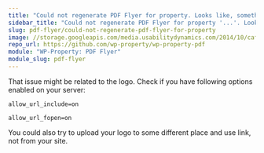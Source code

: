 ```yaml
---
title: "Could not regenerate PDF Flyer for property. Looks like, something caused error on server."
sidebar_title: "Could not regenerate PDF Flyer for property '...'. Looks like, something caused error on server."
slug: pdf-flyer/could-not-regenerate-pdf-flyer-for-property
image: //storage.googleapis.com/media.usabilitydynamics.com/2014/10/cafbdb86-wpproperty-extension-pdf_flyer-icon-300x300.png
repo_url: https://github.com/wp-property/wp-property-pdf
module: "WP-Property: PDF Flyer"
module_slug: pdf-flyer
---
```


That issue might be related to the logo. Check if you have following options enabled on your server:

`allow_url_include=on`

`allow_url_fopen=on`

You could also try to upload your logo to some different place and use link, not from your site.
